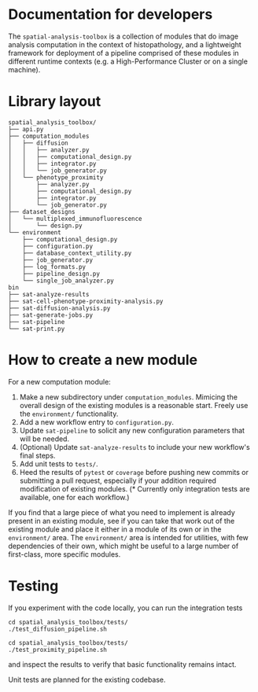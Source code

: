 # Documentation for developers

The `spatial-analysis-toolbox` is a collection of modules that do image analysis computation in the context of histopathology, and a lightweight framework for deployment of a pipeline comprised of these modules in different runtime contexts (e.g. a High-Performance Cluster or on a single machine).

# Library layout

```
spatial_analysis_toolbox/
├── api.py
├── computation_modules
│   ├── diffusion
│   │   ├── analyzer.py
│   │   ├── computational_design.py
│   │   ├── integrator.py
│   │   └── job_generator.py
│   └── phenotype_proximity
│       ├── analyzer.py
│       ├── computational_design.py
│       ├── integrator.py
│       └── job_generator.py
├── dataset_designs
│   └── multiplexed_immunofluorescence
│       └── design.py
└── environment
    ├── computational_design.py
    ├── configuration.py
    ├── database_context_utility.py
    ├── job_generator.py
    ├── log_formats.py
    ├── pipeline_design.py
    └── single_job_analyzer.py
bin
├── sat-analyze-results
├── sat-cell-phenotype-proximity-analysis.py
├── sat-diffusion-analysis.py
├── sat-generate-jobs.py
├── sat-pipeline
└── sat-print.py
```

# How to create a new module

For a new computation module:
  1. Make a new subdirectory under `computation_modules`. Mimicing the overall design of the existing modules is a reasonable start. Freely use the `environment/` functionality.
  2. Add a new workflow entry to `configuration.py`.
  3. Update `sat-pipeline` to solicit any new configuration parameters that will be needed.
  4. (Optional) Update `sat-analyze-results` to include your new workflow's final steps.
  5. Add unit tests to `tests/`.
  6. Heed the results of `pytest` or `coverage` before pushing new commits or submitting a pull request, especially if your addition required modification of existing modules. (\* Currently only integration tests are available, one for each workflow.)

If you find that a large piece of what you need to implement is already present in an existing module, see if you can take that work out of the existing module and place it either in a module of its own or in the `environment/` area. The `environment/` area is intended for utilities, with few dependencies of their own, which might be useful to a large number of first-class, more specific modules.


# Testing

If you experiment with the code locally, you can run the integration tests

```
cd spatial_analysis_toolbox/tests/
./test_diffusion_pipeline.sh
```

```
cd spatial_analysis_toolbox/tests/
./test_proximity_pipeline.sh
```

and inspect the results to verify that basic functionality remains intact.

Unit tests are planned for the existing codebase.

